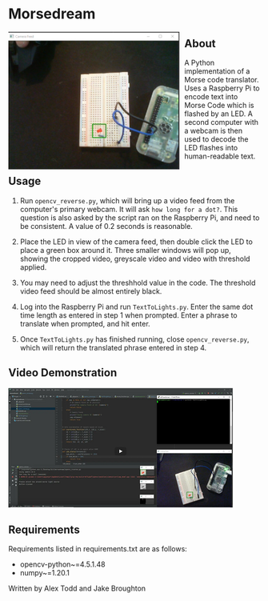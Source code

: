 # Morsedream
<img src="image.PNG" alt="Moresdream Picture" style="float: left; margin-right: 10px;" />

## About
A Python implementation of a Morse code translator. Uses a Raspberry Pi to encode text into Morse Code which is flashed by an LED. A second computer with a webcam is then used to decode the LED flashes into human-readable text.

## Usage

 1. Run `opencv_reverse.py`, which will bring up a video feed from the computer's primary webcam. It will ask `how long for a dot?`. This question is also asked by the script ran on the Raspberry Pi, and need to be consistent. A value of 0.2 seconds is reasonable. 

 2. Place the LED in view of the camera feed, then double click the LED to place a green box around it. Three smaller windows will pop up, showing the cropped video, greyscale video and video with threshold applied. 
 3.  You may need to adjust the threshhold value in the code. The threshold video feed should be almost entirely black. 

 4. Log into the Raspberry Pi and run `TextToLights.py`. Enter the same dot time length as entered in step 1 when prompted. Enter a phrase to translate when prompted, and hit enter.

 5. Once `TextToLights.py` has finished running, close `opencv_reverse.py`, which will return the translated phrase entered in step 4.



## Video Demonstration
[![Morsedream video link](video_thumbnail.PNG)](https://www.youtube.com/watch?v=a2ESEAYGp-U "Morsedream")

## Requirements
Requirements listed in requirements.txt are as follows:
- opencv-python~=4.5.1.48
- numpy~=1.20.1

Written by Alex Todd and Jake Broughton

